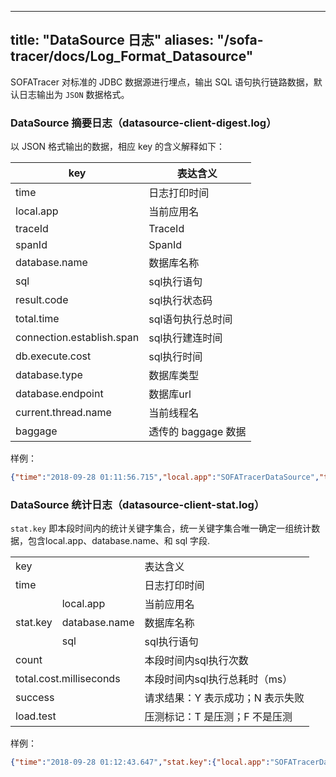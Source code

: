 
---
title: "DataSource 日志"
aliases: "/sofa-tracer/docs/Log_Format_Datasource"
---


SOFATracer 对标准的 JDBC 数据源进行埋点，输出 SQL 语句执行链路数据，默认日志输出为 `JSON` 数据格式。

### DataSource 摘要日志（datasource-client-digest.log）

以 JSON 格式输出的数据，相应 key 的含义解释如下：

key | 表达含义
--------- | -------------
 time | 日志打印时间
 local.app | 当前应用名
 traceId | TraceId
 spanId | SpanId
 database.name | 数据库名称
 sql | sql执行语句
 result.code | sql执行状态码
 total.time | sql语句执行总时间
 connection.establish.span | sql执行建连时间
 db.execute.cost | sql执行时间
 database.type | 数据库类型
 database.endpoint | 数据库url
 current.thread.name | 当前线程名
 baggage | 透传的 baggage 数据

样例：

```json
{"time":"2018-09-28 01:11:56.715","local.app":"SOFATracerDataSource","traceId":"1e1bcab91538068316462100111113","spanId":"0.1.2","database.name":"test","sql":"CREATE TABLE TEST(ID INT PRIMARY KEY%2C NAME VARCHAR(255));","result.code":"success","total.time":"228ms","connection.establish.span":"220ms","db.execute.cost":"3ms","database.type":"h2","database.endpoint":"jdbc:h2:~/test:-1","current.thread.name":"http-nio-8080-exec-1","baggage":""}
```

### DataSource 统计日志（datasource-client-stat.log）

`stat.key` 即本段时间内的统计关键字集合，统一关键字集合唯一确定一组统计数据，包含local.app、database.name、和 sql 字段.

<table>
   <tr>
      <td colspan="2">key</td>
      <td>表达含义</td>
   </tr>
   <tr>
      <td colspan="2">time</td>
      <td>日志打印时间</td>
   </tr>
   <tr>
      <td rowspan="3">stat.key</td>
      <td>local.app</td>
      <td>当前应用名</td>
   </tr>
   <tr>
      <td>database.name</td>
      <td>数据库名称</td>
   </tr>
   <tr>
      <td>sql</td>
      <td>sql执行语句</td>
   </tr>
   <tr>
      <td colspan="2">count</td>
      <td>本段时间内sql执行次数</td>
   </tr>
   <tr>
      <td colspan="2">total.cost.milliseconds</td>
      <td>本段时间内sql执行总耗时（ms）</td>
   </tr>
   <tr>
      <td colspan="2">success</td>
      <td>请求结果：Y 表示成功；N 表示失败</td>
   </tr>
   <tr>
      <td colspan="2">load.test</td>
      <td>压测标记：T 是压测；F 不是压测</td>
   </tr>
</table>

样例：

```json
{"time":"2018-09-28 01:12:43.647","stat.key":{"local.app":"SOFATracerDataSource","database.name":"test", "sql":"CREATE TABLE TEST(ID INT PRIMARY KEY%2C NAME VARCHAR(255));"},"count":1,"total.cost.milliseconds":228,"success":"true","load.test":"F"}
```